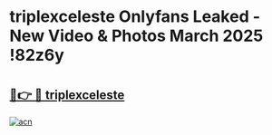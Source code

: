 # triplexceleste Onlyfans Leaked - New Video & Photos March 2025 !82z6y

# <h2><a href="https://hlxl7f.iuczelnia.edu.pl?title=triplexceleste&ref=82z6y">🔗👉 🔴 triplexceleste</a></h2>

[![acn](https://github.com/user-attachments/assets/0f9c940e-d8b0-45ae-aac7-cd30a18b3e1c)](https://hlxl7f.iuczelnia.edu.pl?title=triplexceleste&ref=82z6y)


